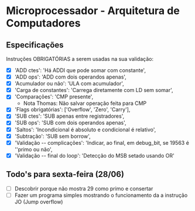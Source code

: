 # Microprocessador - Arquitetura de Computadores

## Especificações
Instruções OBRIGATÓRIAS a serem usadas na sua validação:
 - [x] 'ADD ctes': 'Há ADDI que pode somar com constante',
 - [x] 'ADD ops': 'ADD com dois operandos apenas',
 - [x] 'Acumulador ou não': 'ULA com acumulador',
 - [x] 'Carga de constantes': 'Carrega diretamente com LD sem somar',
 - [x] 'Comparações': 'CMP presente',
    - Nota Thomas: Não salvar operação feita para CMP 
 - [x] 'Flags obrigatórias': ['Overflow', 'Zero', 'Carry'],
 - [x] 'SUB ctes': 'SUB apenas entre registradores',
 - [x] 'SUB ops': 'SUB com dois operandos apenas',
 - [x] 'Saltos': 'Incondicional é absoluto e condicional é relativo',
 - [x] 'Subtração': 'SUB sem borrow',
 - [x] 'Validação -- complicações': 'Indicar, ao final, em debug_bit, se 19563 é ''primo ou não',
 - [x] 'Validação -- final do loop': 'Detecção do MSB setado usando OR'

## Todo's para sexta-feira (28/06)
 - [ ] Descobrir porque não mostra 29 como primo e consertar
 - [ ] Fazer um programa simples mostrando o funcionamento da a instrução JO (Jump overflow)